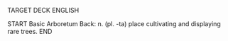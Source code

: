 TARGET DECK
ENGLISH

START
Basic
Arboretum
Back: n. (pl. -ta) place cultivating and displaying rare trees.
END
